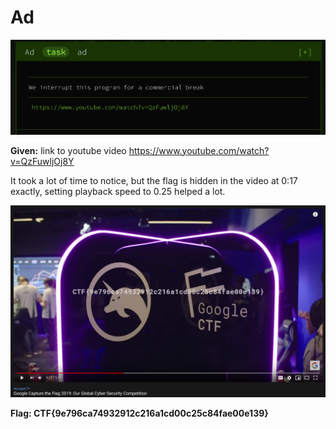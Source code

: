 # Ad

![img](https://github.com/ultimate-theory-of-everything/ctf-writeups/blob/master/googlectf-2019/beginners/assets/ad-task.png)

**Given:** link to youtube video https://www.youtube.com/watch?v=QzFuwljOj8Y

It took a lot of time to notice, but the flag is hidden in the video at 0:17 exactly, setting playback speed to 0.25 helped a lot.

![img](https://github.com/ultimate-theory-of-everything/ctf-writeups/blob/master/googlectf-2019/beginners/assets/ad-video.png)

**Flag: CTF{9e796ca74932912c216a1cd00c25c84fae00e139}**
